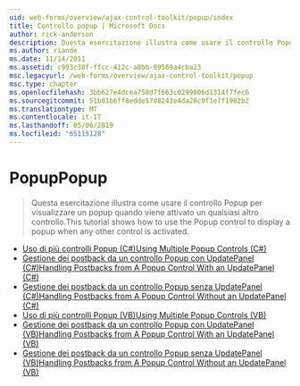 ```yaml
---
uid: web-forms/overview/ajax-control-toolkit/popup/index
title: Controllo popup | Microsoft Docs
author: rick-anderson
description: Questa esercitazione illustra come usare il controllo Popup per visualizzare un popup quando viene attivato un qualsiasi altro controllo.
ms.author: riande
ms.date: 11/14/2011
ms.assetid: c993c38f-ffcc-412c-a8bb-09569a4cba23
msc.legacyurl: /web-forms/overview/ajax-control-toolkit/popup
msc.type: chapter
ms.openlocfilehash: 3bb627e4dcea758d7f663c0299806d1314f7fec6
ms.sourcegitcommit: 51b01b6ff8edde57d8243e4da28c9f1e7f1962b2
ms.translationtype: MT
ms.contentlocale: it-IT
ms.lasthandoff: 05/06/2019
ms.locfileid: "65115128"
---
```

# <a name="popup"></a><span data-ttu-id="4d6cb-103">Popup</span><span class="sxs-lookup"><span data-stu-id="4d6cb-103">Popup</span></span>

> <span data-ttu-id="4d6cb-104">Questa esercitazione illustra come usare il controllo Popup per visualizzare un popup quando viene attivato un qualsiasi altro controllo.</span><span class="sxs-lookup"><span data-stu-id="4d6cb-104">This tutorial shows how to use the Popup control to display a popup when any other control is activated.</span></span>

- [<span data-ttu-id="4d6cb-105">Uso di più controlli Popup (C#)</span><span class="sxs-lookup"><span data-stu-id="4d6cb-105">Using Multiple Popup Controls (C#)</span></span>](using-multiple-popup-controls-cs.md)
- [<span data-ttu-id="4d6cb-106">Gestione dei postback da un controllo Popup con UpdatePanel (C#)</span><span class="sxs-lookup"><span data-stu-id="4d6cb-106">Handling Postbacks from A Popup Control With an UpdatePanel (C#)</span></span>](handling-postbacks-from-a-popup-control-with-an-updatepanel-cs.md)
- [<span data-ttu-id="4d6cb-107">Gestione dei postback da un controllo Popup senza UpdatePanel (C#)</span><span class="sxs-lookup"><span data-stu-id="4d6cb-107">Handling Postbacks from A Popup Control Without an UpdatePanel (C#)</span></span>](handling-postbacks-from-a-popup-control-without-an-updatepanel-cs.md)
- [<span data-ttu-id="4d6cb-108">Uso di più controlli Popup (VB)</span><span class="sxs-lookup"><span data-stu-id="4d6cb-108">Using Multiple Popup Controls (VB)</span></span>](using-multiple-popup-controls-vb.md)
- [<span data-ttu-id="4d6cb-109">Gestione dei postback da un controllo Popup con UpdatePanel (VB)</span><span class="sxs-lookup"><span data-stu-id="4d6cb-109">Handling Postbacks from A Popup Control With an UpdatePanel (VB)</span></span>](handling-postbacks-from-a-popup-control-with-an-updatepanel-vb.md)
- [<span data-ttu-id="4d6cb-110">Gestione dei postback da un controllo Popup senza UpdatePanel (VB)</span><span class="sxs-lookup"><span data-stu-id="4d6cb-110">Handling Postbacks from A Popup Control Without an UpdatePanel (VB)</span></span>](handling-postbacks-from-a-popup-control-without-an-updatepanel-vb.md)
